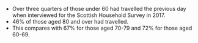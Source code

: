 * Over three quarters of those under 60 had travelled the previous day when interviewed for the Scottish Household Survey in 2017. 
* 46% of those aged 80 and over had travelled. 
* This compares with 67% for those aged 70-79 and 72% for those aged 60-69.
